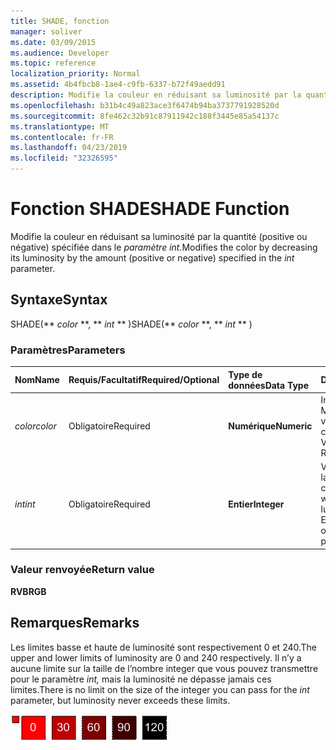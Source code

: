 ```yaml
---
title: SHADE, fonction
manager: soliver
ms.date: 03/09/2015
ms.audience: Developer
ms.topic: reference
localization_priority: Normal
ms.assetid: 4b4fbcb8-1ae4-c9fb-6337-b72f49aedd91
description: Modifie la couleur en réduisant sa luminosité par la quantité (positive ou négative) spécifiée dans le paramètre int.
ms.openlocfilehash: b31b4c49a823ace3f6474b94ba3737791928520d
ms.sourcegitcommit: 8fe462c32b91c87911942c188f3445e85a54137c
ms.translationtype: MT
ms.contentlocale: fr-FR
ms.lasthandoff: 04/23/2019
ms.locfileid: "32326595"
---
```

# <a name="shade-function"></a><span data-ttu-id="77f88-103">Fonction SHADE</span><span class="sxs-lookup"><span data-stu-id="77f88-103">SHADE Function</span></span>

<span data-ttu-id="77f88-104">Modifie la couleur en réduisant sa luminosité par la quantité (positive ou négative) spécifiée dans le _paramètre int._</span><span class="sxs-lookup"><span data-stu-id="77f88-104">Modifies the color by decreasing its luminosity by the amount (positive or negative) specified in the  _int_ parameter.</span></span> 
  
## <a name="syntax"></a><span data-ttu-id="77f88-105">Syntaxe</span><span class="sxs-lookup"><span data-stu-id="77f88-105">Syntax</span></span>

<span data-ttu-id="77f88-106">SHADE(\*\* *color* \*\*, \*\* *int* \*\* )</span><span class="sxs-lookup"><span data-stu-id="77f88-106">SHADE(\*\* *color* \*\*, \*\* *int* \*\* )</span></span> 
  
### <a name="parameters"></a><span data-ttu-id="77f88-107">Paramètres</span><span class="sxs-lookup"><span data-stu-id="77f88-107">Parameters</span></span>

|<span data-ttu-id="77f88-108">**Nom**</span><span class="sxs-lookup"><span data-stu-id="77f88-108">**Name**</span></span>|<span data-ttu-id="77f88-109">**Requis/Facultatif**</span><span class="sxs-lookup"><span data-stu-id="77f88-109">**Required/Optional**</span></span>|<span data-ttu-id="77f88-110">**Type de données**</span><span class="sxs-lookup"><span data-stu-id="77f88-110">**Data Type**</span></span>|<span data-ttu-id="77f88-111">**Description**</span><span class="sxs-lookup"><span data-stu-id="77f88-111">**Description**</span></span>|
|:-----|:-----|:-----|:-----|
| <span data-ttu-id="77f88-112">_color_</span><span class="sxs-lookup"><span data-stu-id="77f88-112">_color_</span></span> <br/> |<span data-ttu-id="77f88-113">Obligatoire</span><span class="sxs-lookup"><span data-stu-id="77f88-113">Required</span></span>  <br/> |<span data-ttu-id="77f88-114">**Numérique**</span><span class="sxs-lookup"><span data-stu-id="77f88-114">**Numeric**</span></span> <br/> |<span data-ttu-id="77f88-115">Index de couleurs Microsoft Visio ou valeur RVB de la couleur.</span><span class="sxs-lookup"><span data-stu-id="77f88-115">The Microsoft Visio color index or RGB value of the color.</span></span>  <br/> |
| <span data-ttu-id="77f88-116">_int_</span><span class="sxs-lookup"><span data-stu-id="77f88-116">_int_</span></span> <br/> |<span data-ttu-id="77f88-117">Obligatoire</span><span class="sxs-lookup"><span data-stu-id="77f88-117">Required</span></span>  <br/> |<span data-ttu-id="77f88-118">**Entier**</span><span class="sxs-lookup"><span data-stu-id="77f88-118">**Integer**</span></span> <br/> |<span data-ttu-id="77f88-119">Valeur de diminution de la luminosité de la couleur.</span><span class="sxs-lookup"><span data-stu-id="77f88-119">The amount by which to decrease the luminosity of the color.</span></span> <span data-ttu-id="77f88-120">Elle peut être positive ou négative.</span><span class="sxs-lookup"><span data-stu-id="77f88-120">Can be positive or negative.</span></span>  <br/> |
   
### <a name="return-value"></a><span data-ttu-id="77f88-121">Valeur renvoyée</span><span class="sxs-lookup"><span data-stu-id="77f88-121">Return value</span></span>

 <span data-ttu-id="77f88-122">**RVB**</span><span class="sxs-lookup"><span data-stu-id="77f88-122">**RGB**</span></span>
  
## <a name="remarks"></a><span data-ttu-id="77f88-123">Remarques</span><span class="sxs-lookup"><span data-stu-id="77f88-123">Remarks</span></span>

<span data-ttu-id="77f88-124">Les limites basse et haute de luminosité sont respectivement 0 et 240.</span><span class="sxs-lookup"><span data-stu-id="77f88-124">The upper and lower limits of luminosity are 0 and 240 respectively.</span></span> <span data-ttu-id="77f88-125">Il n’y a aucune limite sur la taille de l’nombre integer que vous pouvez transmettre pour le paramètre  _int,_ mais la luminosité ne dépasse jamais ces limites.</span><span class="sxs-lookup"><span data-stu-id="77f88-125">There is no limit on the size of the integer you can pass for the  _int_ parameter, but luminosity never exceeds these limits.</span></span> 
  
![Limites supérieures et inférieures de luminosité](media/image199_ZA10173627.gif)
  

